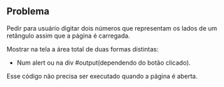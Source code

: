 ## Problema ##

Pedir para usuário digitar dois números que representam os lados de um retângulo assim que a página é carregada.

Mostrar na tela a área total de duas formas distintas:

- Num alert ou na div #output(dependendo do botão clicado).

Esse código não precisa ser executado quando a página é aberta.